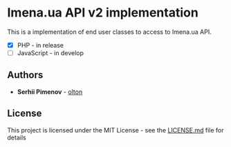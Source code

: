 # Imena.ua API v2 implementation

This is a implementation of end user classes to access to Imena.ua API.

+ [x] PHP - in release
+ [ ] JavaScript - in develop

## Authors

* **Serhii Pimenov** - [olton](https://github.com/olton)

## License

This project is licensed under the MIT License - see the [LICENSE.md](LICENSE.md) file for details

